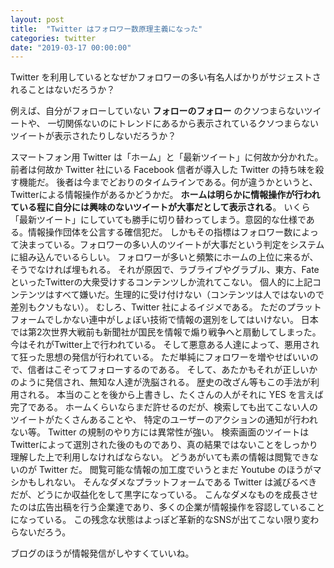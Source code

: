 ```yaml
---
layout: post
title:  "Twitter はフォロワー数原理主義になった"
categories: twitter
date: "2019-03-17 00:00:00"
---
```


Twitter を利用しているとなぜかフォロワーの多い有名人ばかりがサジェストされることはないだろうか？


例えば、自分がフォローしていない **フォローのフォロー** のクソつまらないツイートや、
一切関係ないのにトレンドにあるから表示されているクソつまらないツイートが表示されたりしないだろうか？


スマートフォン用 Twitter は「ホーム」と「最新ツイート」に何故か分かれた。
前者は何故か Twitter 社にいる Facebook 信者が導入した Twitter の持ち味を殺す機能だ。
後者は今までどおりのタイムラインである。何が違うかというと、Twitterによる情報操作があるかどうかだ。
**ホームは明らかに情報操作が行われている程に自分には興味のないツイートが大事だとして表示される**。
いくら「最新ツイート」にしていても勝手に切り替わってしまう。意図的な仕様である。情報操作団体を公言する確信犯だ。
しかもその指標はフォロワー数によって決まっている。フォロワーの多い人のツイートが大事だという判定をシステムに組み込んでいるらしい。
フォロワーが多いと頻繁にホームの上位に来るが、そうでなければ埋もれる。
それが原因で、ラブライブやグラブル、東方、Fate といったTwitterの大衆受けするコンテンツしか流れてこない。
個人的に上記コンテンツはすべて嫌いだ。生理的に受け付けない（コンテンツは人ではないので差別もクソもない）。
むしろ、Twitter 社によるイジメである。
ただのプラットフォームでしかない連中がしょぼい技術で情報の選別をしてはいけない。
日本では第2次世界大戦前も新聞社が国民を情報で煽り戦争へと扇動してしまった。
今はそれがTwitter上で行われている。
そして悪意ある人達によって、悪用されて狂った思想の発信が行われている。
ただ単純にフォロワーを増やせばいいので、信者はこぞってフォローするのである。
そして、あたかもそれが正しいかのように発信され、無知な人達が洗脳される。
歴史の改ざん等もこの手法が利用される。
本当のことを後から上書きし、たくさんの人がそれに YES を言えば完了である。
ホームくらいならまだ許せるのだが、検索しても出てこない人のツイートがたくさんあることや、
特定のユーザーのアクションの通知が行われない等。
Twitter の規制のやり方には異常性が強い。
検索画面のツイートはTwitterによって選別された後のものであり、真の結果ではないことをしっかり理解した上で利用しなければならない。
どうあがいても素の情報は閲覧できないのが Twitter だ。
閲覧可能な情報の加工度でいうとまだ Youtube のほうがマシかもしれない。
そんなダメなプラットフォームである Twitter は滅びるべきだが、どうにか収益化をして黒字になっている。
こんなダメなものを成長させたのは広告出稿を行う企業達であり、多くの企業が情報操作を容認していることになっている。
この残念な状態はよっぽど革新的なSNSが出てこない限り変わらないだろう。

ブログのほうが情報発信がしやすくていいね。
